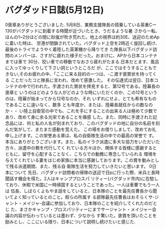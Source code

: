 # バグダッド日誌(5月12日)

0褒章ありがとうございました.
5月8日、業務支援隊長の搭乗している英重Cー130がバグダッドに到着する時聞が近づいたとき、うだるような暑
さから一転、ほんの1~2分ほどの間に砂嵐が吹き荒れた。地上の視界は約30E、送迎のためApに着いた時は、
空港が閉鎖されていた。バグダッド上空を2時近く旋回し続け、最後のトライでようやく着陸した英軍機から降りてき
た隊長以下バグダッド訪問のメンパーは、さすがに疲れた様子だった。おまけに、APから日本コンテナまでは車で
30分、狡い車での移動でなおさら疲れがたまる.日本だとます、風呂に入ってゆっくりして下さい詞というところだ
が、ここではそうすることもできない,そのお疲れの中、「ここに来る目的の一つは、-こ渡す褒賞状を持ってくる
ことだったコと隊長に言われ、改めて感激した。
その伝達式は翌日、日本コンテナの中で行われた。手渡された賞状を拝見すると、第12号である。陸幕長の褒章と
いうのはどのような人がどのような時にいただくのか、この12号というのは、陸幕が始まってから12号なのか、それ
いずれにせよ、とても希有なものであることに違いなく、数多
とも年度か、または、陸幕長就任からの数なのか・・
い陸上自衛官の中でも、これを手にすることの出来る人は極めて少数であり、改めて身に余る光栄であることを痛感
した。また、同時に手渡された記念品には、何と私の人名が刻まれており、このバグダッドの地に自分の名前を刻
んだ気がして、またまた感動を覚えた。
この場をお借りしまして、改めてお礼申し上げます。この栄誉ある章は、私の自衛隊生活の中での最高の栄誉で
す。本当にありがとうございます。また、私のイラク派遣に多大な協力をいただいた方々、派遣中の務を代行してく
れている方々ほか、関係する皆様に感謝するとともに、留守を心配することなく、こちらでの動務に専念していられる
環境を与えてくれている妻をはじめ家族に本当に感謝しております。この賞を動みとして残る派遣期間、また、残る自
衛隊生活を努力していきたいと思います。
0日本について
先日、バグダッド訪問者の帰隊の送迎で日pに行った際、米兵と長時聞話す機会を得た。2人はキャンププロスパ
リティー(バグダッド市内)に在駐しており、休暇で米国に一時帰国するということであった。一人は車曹でもう一人は
伍長、しばらくよもやま話をしていると、日本隊のことを最先任曹長から聞いてよく知っているとのこと。餃らの所属す
る部隊最先任曹長はおそらくサ-ジャント・メイジャ-会議に参加しており、日本隊のことを紹介してくれたのだとじ
た、まさかキャンプ・プロスパリティーにまでサージャント・メイジャー会議の内容が伝わっているとは墨わず、少なから
す驚いた。褒賞を頂いたことを励みとし、ここにいる限り、日本について説明し続けたいと感じた.
